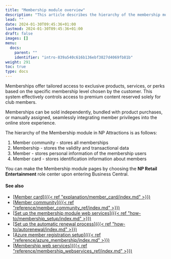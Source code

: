 ```yaml
---
title: "Membership module overview"
description: "This article describes the hierarchy of the membership module."
lead: ""
date: 2024-01-30T09:45:36+01:00
lastmod: 2024-01-30T09:45:36+01:00
draft: false
images: []
menu:
  docs:
    parent: ""
    identifier: "intro-839a540c616b136ebf3827d4069fb81b"
weight: 291
toc: true
type: docs
---
```


Memberships offer tailored access to exclusive products, services, or perks based on the specific membership level chosen by the customer. This system effectively controls access to premium content reserved solely for club members.

Memberships can be sold independently, bundled with product purchases, or manually assigned, seamlessly integrating member privileges into the online store experience.

The hierarchy of the Membership module in NP Attractions is as follows:

1. Member community - stores all memberships
2. Membership - stores the validity and transactional data
3. Member - stores personal information of the membership users
4. Member card - stores identification information about members

You can make the Membership module pages by choosing the **NP Retail Entertainment** role center upon entering Business Central.

#### See also

- [<ins>Member card<ins>]({{< ref "explanation/member_card/index.md" >}})
- [<ins>Member community<ins>]({{< ref "reference/member_community_ref/index.md" >}})
- [<ins>Set up the membership module web services<ins>]({{< ref "how-to/membership_setup/index.md" >}})
- [<ins>Set up the automatic renewal process<ins>]({{< ref "how-to/autorenewal/index.md" >}})
- [<ins>Azure member registration setup<ins>]({{< ref "reference/azure_membership/index.md" >}})
- [<ins>Membership web services<ins>]({{< ref "reference/membership_webservices_ref/index.md" >}})
